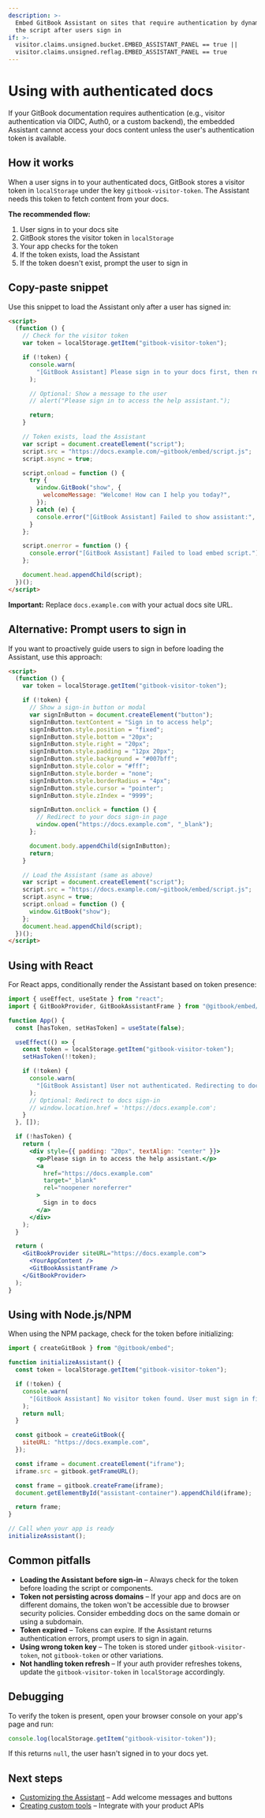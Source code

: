 ```yaml
---
description: >-
  Embed GitBook Assistant on sites that require authentication by dynamically loading
  the script after users sign in
if: >-
  visitor.claims.unsigned.bucket.EMBED_ASSISTANT_PANEL == true ||
  visitor.claims.unsigned.reflag.EMBED_ASSISTANT_PANEL == true
---
```


# Using with authenticated docs

If your GitBook documentation requires authentication (e.g., visitor authentication via OIDC, Auth0, or a custom backend), the embedded Assistant cannot access your docs content unless the user's authentication token is available.

## How it works

When a user signs in to your authenticated docs, GitBook stores a visitor token in `localStorage` under the key `gitbook-visitor-token`. The Assistant needs this token to fetch content from your docs.

**The recommended flow:**

1. User signs in to your docs site
2. GitBook stores the visitor token in `localStorage`
3. Your app checks for the token
4. If the token exists, load the Assistant
5. If the token doesn't exist, prompt the user to sign in

## Copy-paste snippet

Use this snippet to load the Assistant only after a user has signed in:

```html
<script>
  (function () {
    // Check for the visitor token
    var token = localStorage.getItem("gitbook-visitor-token");

    if (!token) {
      console.warn(
        "[GitBook Assistant] Please sign in to your docs first, then reload this page."
      );

      // Optional: Show a message to the user
      // alert("Please sign in to access the help assistant.");

      return;
    }

    // Token exists, load the Assistant
    var script = document.createElement("script");
    script.src = "https://docs.example.com/~gitbook/embed/script.js";
    script.async = true;

    script.onload = function () {
      try {
        window.GitBook("show", {
          welcomeMessage: "Welcome! How can I help you today?",
        });
      } catch (e) {
        console.error("[GitBook Assistant] Failed to show assistant:", e);
      }
    };

    script.onerror = function () {
      console.error("[GitBook Assistant] Failed to load embed script.");
    };

    document.head.appendChild(script);
  })();
</script>
```

**Important:** Replace `docs.example.com` with your actual docs site URL.

## Alternative: Prompt users to sign in

If you want to proactively guide users to sign in before loading the Assistant, use this approach:

```html
<script>
  (function () {
    var token = localStorage.getItem("gitbook-visitor-token");

    if (!token) {
      // Show a sign-in button or modal
      var signInButton = document.createElement("button");
      signInButton.textContent = "Sign in to access help";
      signInButton.style.position = "fixed";
      signInButton.style.bottom = "20px";
      signInButton.style.right = "20px";
      signInButton.style.padding = "12px 20px";
      signInButton.style.background = "#007bff";
      signInButton.style.color = "#fff";
      signInButton.style.border = "none";
      signInButton.style.borderRadius = "4px";
      signInButton.style.cursor = "pointer";
      signInButton.style.zIndex = "9999";

      signInButton.onclick = function () {
        // Redirect to your docs sign-in page
        window.open("https://docs.example.com", "_blank");
      };

      document.body.appendChild(signInButton);
      return;
    }

    // Load the Assistant (same as above)
    var script = document.createElement("script");
    script.src = "https://docs.example.com/~gitbook/embed/script.js";
    script.async = true;
    script.onload = function () {
      window.GitBook("show");
    };
    document.head.appendChild(script);
  })();
</script>
```

## Using with React

For React apps, conditionally render the Assistant based on token presence:

```jsx
import { useEffect, useState } from "react";
import { GitBookProvider, GitBookAssistantFrame } from "@gitbook/embed/react";

function App() {
  const [hasToken, setHasToken] = useState(false);

  useEffect(() => {
    const token = localStorage.getItem("gitbook-visitor-token");
    setHasToken(!!token);

    if (!token) {
      console.warn(
        "[GitBook Assistant] User not authenticated. Redirecting to docs..."
      );
      // Optional: Redirect to docs sign-in
      // window.location.href = 'https://docs.example.com';
    }
  }, []);

  if (!hasToken) {
    return (
      <div style={{ padding: "20px", textAlign: "center" }}>
        <p>Please sign in to access the help assistant.</p>
        <a
          href="https://docs.example.com"
          target="_blank"
          rel="noopener noreferrer"
        >
          Sign in to docs
        </a>
      </div>
    );
  }

  return (
    <GitBookProvider siteURL="https://docs.example.com">
      <YourAppContent />
      <GitBookAssistantFrame />
    </GitBookProvider>
  );
}
```

## Using with Node.js/NPM

When using the NPM package, check for the token before initializing:

```javascript
import { createGitBook } from "@gitbook/embed";

function initializeAssistant() {
  const token = localStorage.getItem("gitbook-visitor-token");

  if (!token) {
    console.warn(
      "[GitBook Assistant] No visitor token found. User must sign in first."
    );
    return null;
  }

  const gitbook = createGitBook({
    siteURL: "https://docs.example.com",
  });

  const iframe = document.createElement("iframe");
  iframe.src = gitbook.getFrameURL();

  const frame = gitbook.createFrame(iframe);
  document.getElementById("assistant-container").appendChild(iframe);

  return frame;
}

// Call when your app is ready
initializeAssistant();
```

## Common pitfalls

- **Loading the Assistant before sign-in** – Always check for the token before loading the script or components.
- **Token not persisting across domains** – If your app and docs are on different domains, the token won't be accessible due to browser security policies. Consider embedding docs on the same domain or using a subdomain.
- **Token expired** – Tokens can expire. If the Assistant returns authentication errors, prompt users to sign in again.
- **Using wrong token key** – The token is stored under `gitbook-visitor-token`, not `gitbook-token` or other variations.
- **Not handling token refresh** – If your auth provider refreshes tokens, update the `gitbook-visitor-token` in `localStorage` accordingly.

## Debugging

To verify the token is present, open your browser console on your app's page and run:

```javascript
console.log(localStorage.getItem("gitbook-visitor-token"));
```

If this returns `null`, the user hasn't signed in to your docs yet.

## Next steps

- [Customizing the Assistant](../configuration/customizing-gitbook-assistant.md) – Add welcome messages and buttons
- [Creating custom tools](../configuration/creating-custom-tools.md) – Integrate with your product APIs
